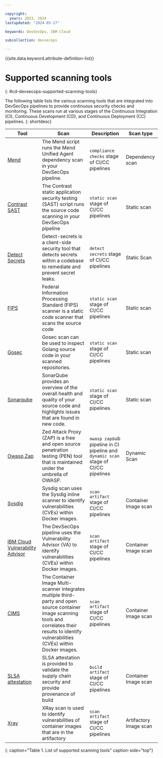 ```yaml
---

copyright:
  years: 2023, 2024
lastupdated: "2024-05-27"

keywords: DevSecOps, IBM Cloud

subcollection: devsecops

---
```


{{site.data.keyword.attribute-definition-list}}

# Supported scanning tools
{: #cd-devsecops-supported-scanning-tools}

The following table lists the various scanning tools that are integrated into DevSecOps pipelines to provide continuous security checks and monitoring. These scans run at various stages of the Continuous Integration (CI), Continuous Development (CD), and Continuous Deployment (CC) pipelines.
{: shortdesc}

| Tool | Scan | Description | Scan type |
|-|-|-|-| 
| [Mend](/docs/devsecops?topic=devsecops-cd-devsecops-mend-scans) | The Mend script runs the Mend Unified Agent dependency scan in your DevSecOps pipeline. | `compliance checks` stage of CI/CC pipelines | Dependency scan |
| [Contrast SAST](/docs/devsecops?topic=devsecops-devsecops-contrast-sast-scans) | The Contrast static application security testing (SAST) script runs the source code scanning in your DevSecOps pipeline | `static scan` stage of CI/CC pipelines | Static scan |
| [Detect Secrets](/docs/devsecops?topic=devsecops-cd-devsecops-detect-secrets-scans) | Detect-secrets is a client-side security tool that detects secrets within a codebase to remediate and prevent secret leaks. | `detect secrets` stage of CI/CC pipelines | Static Scan |
| [FIPS](/docs/devsecops?topic=devsecops-cd-devsecops-fips-scans) | Federal Information Processing Standard (FIPS) scanner is a static code scanner that scans the source code | `static scan` stage of CI/CC pipelines | Static scan |
| [Gosec](/docs/devsecops?topic=devsecops-devsecops-gosec) | Gosec scan can be used to inspect Golang source code in your scanned repositories. | `static scan` stage of CI/CC pipelines | Static scan |
| [Sonarqube](/docs/devsecops?topic=devsecops-sonarqube) | SonarQube provides an overview of the overall health and quality of your source code and highlights issues that are found in new code. | `static scan` stage of CI/CC pipelines | Static scan |
| [Owasp Zap](/docs/devsecops?topic=devsecops-cd-devsecops-zap-scans) | Zed Attack Proxy (ZAP) is a free and open source penetration testing (PEN) tool that is maintained under the umbrella of OWASP. | `owasp zap`sub pipeline in CI pipeline and `dynamic scan` stage of CI/CC pipelines | Dynamic Scan |
| [Sysdig](/docs/devsecops?topic=devsecops-cd-devsecops-sysdig-scans) | Sysdig scan uses the Sysdig inline scanner to identify vulnerabilities (CVEs) within Docker images. | `scan artifact` stage of CI/CC pipelines | Container Image scan |
| [IBM Cloud Vulnerability Advisor](/docs/devsecops?topic=devsecops-cd-devsecops-va-scans) | The DevSecOps pipeline uses the Vulnerability Advisor (VA) to identify vulnerabilities (CVEs) within Docker images. | `scan artifact` stage of CI/CC pipelines | Container Image scan |
| [CIMS](docs/devsecops?topic=devsecops-cd-devsecops-cims#results-filtering-properties) | The Container Image Multi-scanner integrates multiple third-party and open source container image scanning tools and correlates their results to identify vulnerabilities (CVEs) within Docker images. | `scan artifact` stage of CI/CC pipelines | Container Image scan |
| [SLSA attestation](/docs/devsecops?topic=devsecops-cd-devsecops-slsa) | SLSA attestation is provided to validate the supply chain security and provide provenance of build | `build artifact` stage of CI/CC pipelines | Container Image scan |
| [Xray](/docs/devsecops?topic=devsecops-cd-devsecops-xray-scans) | XRay scan is used to identify vulnerabilities of container images that are in the artifactory | `scan artifact` stage of CI/CC pipelines | Artifactory Image scan |
{: caption="Table 1. List of supported scanning tools" caption-side="top"}
